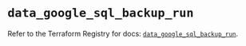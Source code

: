 # `data_google_sql_backup_run`

Refer to the Terraform Registry for docs: [`data_google_sql_backup_run`](https://registry.terraform.io/providers/hashicorp/google/5.27.0/docs/data-sources/sql_backup_run).
